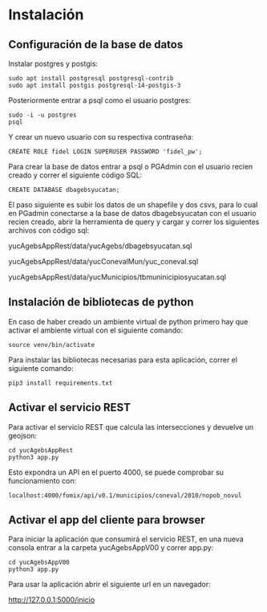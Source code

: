 # Instalación

## Configuración de la base de datos

Instalar postgres y postgis:

```
sudo apt install postgresql postgresql-contrib
sudo apt install postgis postgresql-14-postgis-3
```
Posteriormente entrar a psql como el usuario postgres:

```
sudo -i -u postgres
psql
```

Y crear un nuevo usuario con su respectiva contraseña:

```
CREATE ROLE fidel LOGIN SUPERUSER PASSWORD 'fidel_pw';
```

Para crear la base de datos entrar a psql o PGAdmin con el usuario recien creado y correr el siguiente código SQL:

```
CREATE DATABASE dbagebsyucatan;
```

El paso siguiente es subir los datos de un shapefile y dos csvs, para lo cual en PGadmin conectarse a la base de datos dbagebsyucatan con el usuario recien creado, abrir la herramienta de query y cargar y correr los siguientes archivos con código sql:

yucAgebsAppRest/data/yucAgebs/dbagebsyucatan.sql

yucAgebsAppRest/data/yucConevalMun/yuc_coneval.sql

yucAgebsAppRest/data/yucMunicipios/tbmuninicipiosyucatan.sql

## Instalación de bibliotecas de python

En caso de haber creado un ambiente virtual de python primero hay que activar el ambiente virtual con el siguiente comando:

```
source venv/bin/activate
```

Para instalar las bibliotecas necesarias para esta aplicación, correr el siguiente comando:

```
pip3 install requirements.txt
```



## Activar el servicio REST

Para activar el servicio REST que calcula las intersecciones y devuelve un geojson:

```
cd yucAgebsAppRest
python3 app.py
```

Esto expondra un API en el puerto 4000, se puede comprobar su funcionamiento con:

```
localhost:4000/fomix/api/v0.1/municipios/coneval/2010/nopob_novul
```

## Activar el app del cliente para browser

Para iniciar la aplicación que consumirá el servicio REST, en una nueva consola entrar a la carpeta yucAgebsAppV00 y correr app.py:

```
cd yucAgebsAppV00
python3 app.py
```

Para usar la aplicación abrir el siguiente url en un navegador:

http://127.0.0.1:5000/inicio
